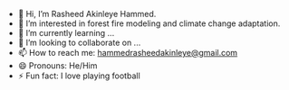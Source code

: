 - 👋 Hi, I’m Rasheed Akinleye Hammed.
- 👀 I’m interested in forest fire modeling and climate change adaptation.
- 🌱 I’m currently learning ...
- 💞️ I’m looking to collaborate on ...
- 📫 How to reach me: hammedrasheedakinleye@gmail.com
- 😄 Pronouns: He/Him
- ⚡ Fun fact: I love playing football

<!---
Akinleye18/Akinleye18 is a ✨ special ✨ repository because its `README.md` (this file) appears on your GitHub profile.
You can click the Preview link to take a look at your changes.
--->
